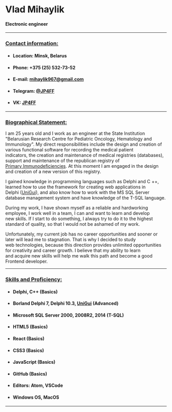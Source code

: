 # Vlad Mihaylik

#### Electronic engineer

---

### [**Contact information:**](#contact-information)

- #### **Location:** Minsk, Belarus
- #### **Phone:** +375 (25) 532-73-52
- #### **E-mail:** <mihaylik967@gmail.com>
- #### **Telegram:** [@JP4FF](https://t.me/jp4ff "Telegram Site")
- #### **VK:** [JP4FF](https://vk.com/jp4ff "VK Site")

---

### [**Biographical Statement:**](#biographical-statement)

I am 25 years old and I work as an engineer at the State Institution "Belarusian Research Centre for Pediatric Oncology, Hematology and  
Immunology". My direct responsibilities include the design and creation of various functional software for recording the medical patient  
indicators, the creation and maintenance of medical registries (databases), support and maintenance of the republican registry of  
[Primary Immunodeficiencies](http://178.124.197.87/imreg/). At this moment I am engaged in the design and creation of a new version of this registry.

I gained knowledge in programming languages such as Delphi and C ++, learned how to use the framework for creating web applications in  
Delphi ([UniGui](http://www.unigui.com/)), and also know how to work with the MS SQL Server database management system and have knowledge of the T-SQL language.

During my work, I have shown myself as a reliable and hardworking employee, I work well in a team, I can and want to learn and develop  
new skills. If I start to do something, I always try to do it to the highest standard of quality, so that I would not be ashamed of my work.

Unfortunately, my current job has no career opportunities and sooner or later will lead me to stagnation. That is why I decided to study  
web technologies, because this direction provides unlimited opportunities for creativity and career growth. I believe that my ability to learn  
and acquire new skills will help me walk this path and become a good Frontend developer.

---

### [**Skills and Proficiency:**](#skills-and-proficiency)

- #### Delphi, C++ (Basics)
- #### Borland Delphi 7, Delphi 10.3, [UniGui](http://www.unigui.com/) (Advanced)
- #### Microsoft SQL Server 2000, 2008R2, 2014 (T-SQL)
- #### HTML5 (Basics)
- #### React (Basics)
- #### CSS3 (Basics)
- #### JavaScript (Basics)
- #### GitHub (Basics)
- #### Editors: Atom, VSCode
- #### Windows OS, MacOS

---
